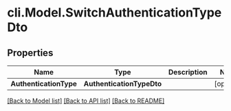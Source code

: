 # cli.Model.SwitchAuthenticationTypeDto

## Properties

Name | Type | Description | Notes
------------ | ------------- | ------------- | -------------
**AuthenticationType** | **AuthenticationTypeDto** |  | [optional] 

[[Back to Model list]](../README.md#documentation-for-models) [[Back to API list]](../README.md#documentation-for-api-endpoints) [[Back to README]](../README.md)


